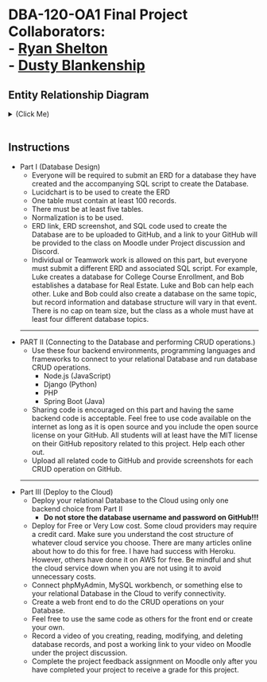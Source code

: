 # DBA-120-OA1 Final Project<br>Collaborators:<br> - [Ryan Shelton](https://github.com/WetPoloShirt)<br> - [Dusty Blankenship](https://github.com/Dusty-Bship)

## Entity Relationship Diagram
<details>
<summary>(Click Me)</summary>
<img width="850" alt="image" src="https://user-images.githubusercontent.com/90698746/227744514-5247241c-c073-4c88-aa1c-f27f68c2fb69.png">
</details>

<br>

## Instructions
- Part I (Database Design)
  - Everyone will be required to submit an ERD for a database they have created and the accompanying SQL script to create the Database.
  - Lucidchart is to be used to create the ERD
  - One table must contain at least 100 records.
  - There must be at least five tables.
  - Normalization is to be used.
  - ERD link, ERD screenshot, and SQL code used to create the Database are to be uploaded to GitHub, and a link to your GitHub will be provided to the class on Moodle under Project discussion and Discord.
  - Individual or Teamwork work is allowed on this part, but everyone must submit a different ERD and associated SQL script. For example, Luke creates a database for College Course Enrollment, and Bob establishes a database for Real Estate. Luke and Bob can help each other. Luke and Bob could also create a database on the same topic, but record information and database structure will vary in that event. There is no cap on team size, but the class as a whole must have at least four different database topics.
  <hr>
- PART II (Connecting to the Database and performing CRUD operations.)
  - Use these four backend environments, programming languages and frameworks to connect to your relational Database and run database CRUD operations.
    - Node.js (JavaScript)
    - Django (Python)
    - PHP
    - Spring Boot (Java)
  - Sharing code is encouraged on this part and having the same backend code is acceptable. Feel free to use code available on the internet as long as it is open source and you include the open source license on your GitHub. All students will at least have the MIT license on their GitHub repository related to this project. Help each other out.
  - Upload all related code to GitHub and provide screenshots for each CRUD operation on GitHub.
  <hr>
- Part III (Deploy to the Cloud)
  - Deploy your relational Database to the Cloud using only one backend choice from Part II
    - **Do not store the database username and password on GitHub!!!**
  - Deploy for Free or Very Low cost. Some cloud providers may require a credit card. Make sure you understand the cost structure of whatever cloud service you choose. There are many articles online about how to do this for free. I have had success with Heroku. However, others have done it on AWS for free. Be mindful and shut the cloud service down when you are not using it to avoid unnecessary costs.
  - Connect phpMyAdmin, MySQL workbench, or something else to your relational Database in the Cloud to verify connectivity.
  - Create a web front end to do the CRUD operations on your Database.
  - Feel free to use the same code as others for the front end or create your own. 
  - Record a video of you creating, reading, modifying, and deleting database records, and post a working link to your video on Moodle under the project discussion.
  - Complete the project feedback assignment on Moodle only after you have completed your project to receive a grade for this project.


